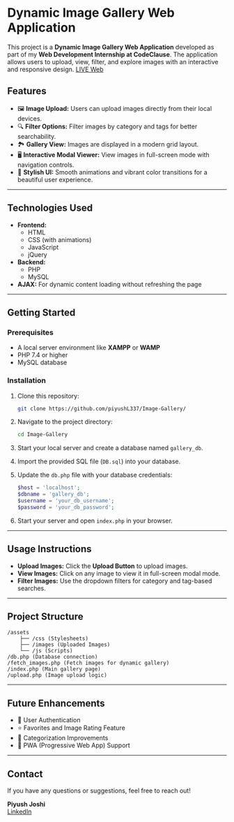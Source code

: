 # **Dynamic Image Gallery Web Application**

This project is a **Dynamic Image Gallery Web Application** developed as part of my **Web Development Internship at CodeClause**. The application allows users to upload, view, filter, and explore images with an interactive and responsive design.
<a href="https://pjcode.zya.me/image-gallery/">LIVE Web</a>
## **Features**
- 🖼️ **Image Upload:** Users can upload images directly from their local devices.  
- 🔍 **Filter Options:** Filter images by category and tags for better searchability.  
- 🏞️ **Gallery View:** Images are displayed in a modern grid layout.  
- 🖥️ **Interactive Modal Viewer:** View images in full-screen mode with navigation controls.  
- 🎨 **Stylish UI:** Smooth animations and vibrant color transitions for a beautiful user experience.  

---

## **Technologies Used**
- **Frontend:**  
  - HTML  
  - CSS (with animations)  
  - JavaScript  
  - jQuery  
- **Backend:**  
  - PHP  
  - MySQL  
- **AJAX:** For dynamic content loading without refreshing the page  

---

## **Getting Started**

### **Prerequisites**
- A local server environment like **XAMPP** or **WAMP**  
- PHP 7.4 or higher  
- MySQL database  

### **Installation**
1. Clone this repository:  
   ```bash
   git clone https://github.com/piyushL337/Image-Gallery/
   ```
2. Navigate to the project directory:  
   ```bash
   cd Image-Gallery
   ```
3. Start your local server and create a database named `gallery_db`.  

4. Import the provided SQL file (`DB.sql`) into your database.  

5. Update the `db.php` file with your database credentials:  
   ```php
   $host = 'localhost';
   $dbname = 'gallery_db';
   $username = 'your_db_username';
   $password = 'your_db_password';
   ```

6. Start your server and open `index.php` in your browser.

---

## **Usage Instructions**
- **Upload Images:** Click the **Upload Button** to upload images.  
- **View Images:** Click on any image to view it in full-screen modal mode.  
- **Filter Images:** Use the dropdown filters for category and tag-based searches.  

---

## **Project Structure**
```
/assets  
    ├── /css (Stylesheets)  
    ├── /images (Uploaded Images)  
    └── /js (Scripts)  
/db.php (Database connection)  
/fetch_images.php (Fetch images for dynamic gallery)  
/index.php (Main gallery page)  
/upload.php (Image upload logic)  
```

---

## **Future Enhancements**
- 🔐 User Authentication  
- ⭐ Favorites and Image Rating Feature  
- 📁 Categorization Improvements  
- 📱 PWA (Progressive Web App) Support  

---

## **Contact**
If you have any questions or suggestions, feel free to reach out!  

**Piyush Joshi**  
[LinkedIn](https://www.linkedin.com/in/piyushjoshi-mh)  
